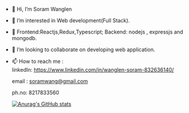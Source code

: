 - 👋 Hi, I’m Soram Wanglen
- 👀 I’m interested in Web development(Full Stack).
- 🌱 Frontend:Reactjs,Redux,Typescript; Backend: nodejs , expressjs and mongodb.
- 💞️ I’m looking to collaborate on developing web application.
- 📫 How to reach me :  
  linkedIn: https://www.linkedin.com/in/wanglen-soram-832636140/
  
  email : soramwang@gmail.com 
    
  ph.no: 8217833560

  [![Anurag's GitHub stats](https://github-readme-stats.vercel.app/api?username=soram123&layout=compact)](https://github.com/anuraghazra/github-readme-stats)
  
   


